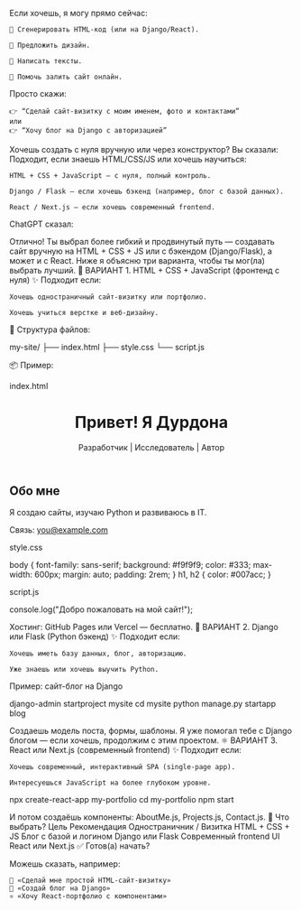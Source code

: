 Если хочешь, я могу прямо сейчас:

    🔧 Сгенерировать HTML-код (или на Django/React).

    🎨 Предложить дизайн.

    📝 Написать тексты.

    📂 Помочь залить сайт онлайн.

Просто скажи:

    👉 “Сделай сайт-визитку с моим именем, фото и контактами”
    или
    👉 “Хочу блог на Django с авторизацией”

Хочешь создать с нуля вручную или через конструктор?
Вы сказали:
Подходит, если знаешь HTML/CSS/JS или хочешь научиться:

    HTML + CSS + JavaScript — с нуля, полный контроль.

    Django / Flask — если хочешь бэкенд (например, блог с базой данных).

    React / Next.js — если хочешь современный frontend.
ChatGPT сказал:

Отлично! Ты выбрал более гибкий и продвинутый путь — создавать сайт вручную на HTML + CSS + JS или с бэкендом (Django/Flask), а может и с React. Ниже я объясню три варианта, чтобы ты мог(ла) выбрать лучший.
🚀 ВАРИАНТ 1. HTML + CSS + JavaScript (фронтенд с нуля)
✨ Подходит если:

    Хочешь одностраничный сайт-визитку или портфолио.

    Хочешь учиться верстке и веб-дизайну.

📂 Структура файлов:

my-site/
├── index.html
├── style.css
└── script.js

📦 Пример:

index.html

<!DOCTYPE html>
<html lang="ru">
<head>
  <meta charset="UTF-8">
  <title>Durdona Navruzova</title>
  <link rel="stylesheet" href="style.css">
</head>
<body>
  <header>
    <h1>Привет! Я Дурдона</h1>
    <p>Разработчик | Исследователь | Автор</p>
  </header>

  <section>
    <h2>Обо мне</h2>
    <p>Я создаю сайты, изучаю Python и развиваюсь в IT.</p>
  </section>

  <footer>
    <p>Связь: <a href="mailto:you@example.com">you@example.com</a></p>
  </footer>

  <script src="script.js"></script>
</body>
</html>

style.css

body {
  font-family: sans-serif;
  background: #f9f9f9;
  color: #333;
  max-width: 600px;
  margin: auto;
  padding: 2rem;
}
h1, h2 {
  color: #007acc;
}

script.js

console.log("Добро пожаловать на мой сайт!");

Хостинг: GitHub Pages или Vercel — бесплатно.
🐍 ВАРИАНТ 2. Django или Flask (Python бэкенд)
✨ Подходит если:

    Хочешь иметь базу данных, блог, авторизацию.

    Уже знаешь или хочешь выучить Python.

Пример: сайт-блог на Django

django-admin startproject mysite
cd mysite
python manage.py startapp blog

Создаешь модель поста, формы, шаблоны.
Я уже помогал тебе с Django блогом — если хочешь, продолжим с этим проектом.
⚛️ ВАРИАНТ 3. React или Next.js (современный frontend)
✨ Подходит если:

    Хочешь современный, интерактивный SPA (single-page app).

    Интересуешься JavaScript на более глубоком уровне.

npx create-react-app my-portfolio
cd my-portfolio
npm start

И потом создаёшь компоненты: AboutMe.js, Projects.js, Contact.js.
🤔 Что выбрать?
Цель	Рекомендация
Одностраничник / Визитка	HTML + CSS + JS
Блог с базой и логином	Django или Flask
Современный frontend UI	React или Next.js
✅ Готов(а) начать?

Можешь сказать, например:

    🧱 «Сделай мне простой HTML-сайт-визитку»
    🐍 «Создай блог на Django»
    ⚛️ «Хочу React-портфолио с компонентами»
